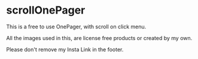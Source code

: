 # scrollOnePager

This is a free to use OnePager, with scroll on click menu.

All the images used in this, are license free products or created by my own.

Please don't remove my Insta Link in the footer.
